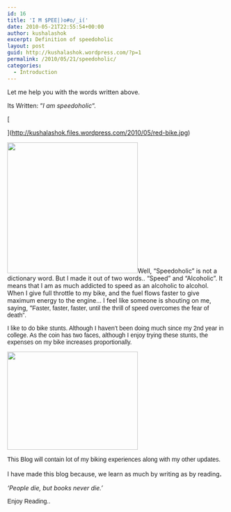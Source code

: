 ```yaml
---
id: 16
title: 'I M $PEE|)o#o/_i('
date: 2010-05-21T22:55:54+00:00
author: kushalashok
excerpt: Definition of speedoholic
layout: post
guid: http://kushalashok.wordpress.com/?p=1
permalink: /2010/05/21/speedoholic/
categories:
  - Introduction
---
```

Let me help you with the words written above.

Its Written: &#8220;_I am speedoholic_&#8220;.

[
  
](http://kushalashok.files.wordpress.com/2010/05/red-bike.jpg) 

[<img class="aligncenter size-medium wp-image-141" title="red bike" src="http://kushalashok.files.wordpress.com/2010/05/red-bike1.jpg?w=300" alt="" width="300" height="300" />](http://kushalashok.files.wordpress.com/2010/05/red-bike1.jpg)Well, &#8220;Speedoholic&#8221; is not a dictionary word. But I made it out of two words.. &#8220;Speed&#8221; and &#8220;Alcoholic&#8221;. It means that I am as much addicted to speed as an alcoholic to alcohol. When I give full throttle to my bike, and the fuel flows faster to give maximum energy to the engine&#8230; I feel like someone is shouting on me, saying, &#8220;<span style="font-family:georgia,bookman old style,palatino linotype,book antiqua,palatino,trebuchet ms,helvetica,garamond,sans-serif,arial,verdana,avante garde,century gothic,comic sans ms,times,times new roman,serif;">Faster, faster, faster, until the thrill of speed overcomes the fear of death&#8221;.</span>

<span style="font-family:georgia,bookman old style,palatino linotype,book antiqua,palatino,trebuchet ms,helvetica,garamond,sans-serif,arial,verdana,avante garde,century gothic,comic sans ms,times,times new roman,serif;">I like to do bike stunts. Although I haven&#8217;t been doing much since my 2nd year in college. As the coin has two faces, although I enjoy trying these stunts, the expenses on my bike increases proportionally.</span>

<span style="font-family:georgia,bookman old style,palatino linotype,book antiqua,palatino,trebuchet ms,helvetica,garamond,sans-serif,arial,verdana,avante garde,century gothic,comic sans ms,times,times new roman,serif;"><a href="http://kushalashok.files.wordpress.com/2010/05/fastest.jpg"><img class="aligncenter size-medium wp-image-139" title="fastest" src="http://kushalashok.files.wordpress.com/2010/05/fastest.jpg?w=300" alt="" width="300" height="225" /></a><br /> </span>

<span style="font-family:georgia,bookman old style,palatino linotype,book antiqua,palatino,trebuchet ms,helvetica,garamond,sans-serif,arial,verdana,avante garde,century gothic,comic sans ms,times,times new roman,serif;">This Blog will contain lot of my biking experiences along with my other updates. </span>

I have made this blog because, we learn as much by writing as by reading<span style="font-size:large;">.<br /> </span>

_<span style="font-size:large;"><strong> </strong></span>&#8216;People die, but books never die.&#8217;_

<span style="font-family:georgia,bookman old style,palatino linotype,book antiqua,palatino,trebuchet ms,helvetica,garamond,sans-serif,arial,verdana,avante garde,century gothic,comic sans ms,times,times new roman,serif;">Enjoy Reading..<br /> </span>